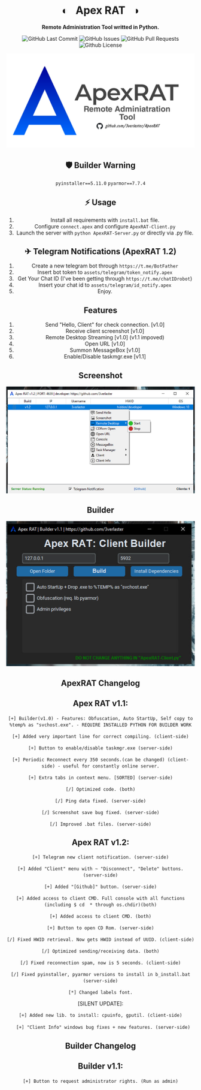 <div align="center">

# ◐ &nbsp; Apex RAT &nbsp; ◑

**Remote Administration Tool writted in Python.**

<p>

<p>
<img alt="GitHub Last Commit" src="https://img.shields.io/github/last-commit/3verlaster/ApexRAT" />
<img alt="GitHub Issues" src="https://img.shields.io/github/issues/3verlaster/ApexRAT" />
<img alt="GitHub Pull Requests" src="https://img.shields.io/github/issues-pr/3verlaster/ApexRAT" />
<img alt="Github License" src="https://img.shields.io/badge/License-MIT-green.svg" />
</p>

![root = ct.CTk()](assets/images/github/JPG/ApexRAT_NEWEST.jpg)

## 🛡 Builder Warning
`pyinstaller==5.11.0`
`pyarmor==7.7.4`

## ⚡️ Usage
1. Install all requirements with `install.bat` file.
2. Configure `connect.apex` and configure `ApexRAT-Client.py`
3. Launch the server with `python ApexRAT-Server.py` or directly via .py file.

## ✈ Telegram Notifications (ApexRAT 1.2)
1. Create a new telegram bot through `https://t.me/BotFather`
2. Insert bot token to `assets/telegram/token_notify.apex`
3. Get Your Chat ID (I've been getting through `https://t.me/chatIDrobot`)
4. Insert your chat id to `assets/telegram/id_notify.apex`
5. Enjoy.


## Features
1. Send "Hello, Client" for check connection. [v1.0]
2. Receive client screenshot [v1.0]
3. Remote Desktop Streaming [v1.0] (v1.1 impoved)
4. Open URL [v1.0]
5. Summon MessageBox [v1.0]
6. Enable/Disable taskmgr.exe [v1.1]

## Screenshot
![root = ct.CTk()](assets/images/github/example/example3.jpg)

## Builder
![root = ct.CTk()](assets/images/github/example/Builder2.jpg)

## ApexRAT Changelog


## Apex RAT v1.1:

`[+] Builder(v1.0) - Features: Obfuscation, Auto StartUp, Self copy to %temp% as "svchost.exe". - REQUIRE INSTALLED PYTHON FOR BUILDER WORK`

`[+] Added very important line for correct compiling. (client-side)`

`[+] Button to enable/disable taskmgr.exe (server-side)`

`[+] Periodic Reconnect every 350 seconds.(can be changed) (client-side) - useful for constantly online server.`

`[+] Extra tabs in context menu. [SORTED] (server-side)`

`[/] Optimized code. (both)`

`[/] Ping data fixed. (server-side)`

`[/] Screenshot save bug fixed. (server-side)`

`[/] Improved .bat files. (server-side)`

## Apex RAT v1.2:

`[+] Telegram new client notification. (server-side)`

`[+] Added "Client" menu with ~ "Disconnect", "Delete" buttons. (server-side)`

`[+] Added "[Github]" button. (server-side)`

`[+] Added access to client CMD. Full console with all functions (including $ cd  * through os.chdir)(both)`

`[+] Added access to client CMD. (both)`

`[+] Button to open CD Rom. (server-side)`

`[/] Fixed HWID retrieval. Now gets HWID instead of UUID. (client-side)`

`[/] Optimized sending/receiving data. (both)`

`[/] Fixed reconnection spam, now is 5 seconds. (client-side)`

`[/] Fixed pyinstaller, pyarmor versions to install in b_install.bat (server-side)`

`[*] Changed labels font.`

[SILENT UPDATE]:

    [+] Added new lib. to install: cpuinfo, gputil. (client-side)
    
	  [+] "Client Info" windows bug fixes + new features. (server-side)


## Builder Changelog

## Builder v1.1:

`[+] Button to request administrator rights. (Run as admin)`
